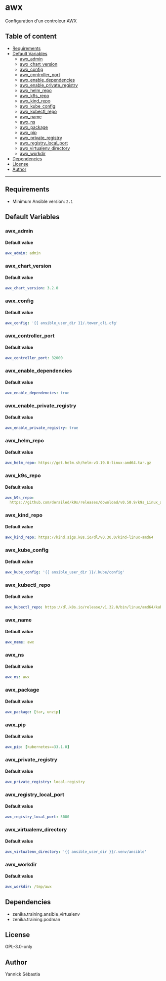 # awx

Configuration d'un controleur AWX

## Table of content

- [Requirements](#requirements)
- [Default Variables](#default-variables)
  - [awx_admin](#awx_admin)
  - [awx_chart_version](#awx_chart_version)
  - [awx_config](#awx_config)
  - [awx_controller_port](#awx_controller_port)
  - [awx_enable_dependencies](#awx_enable_dependencies)
  - [awx_enable_private_registry](#awx_enable_private_registry)
  - [awx_helm_repo](#awx_helm_repo)
  - [awx_k9s_repo](#awx_k9s_repo)
  - [awx_kind_repo](#awx_kind_repo)
  - [awx_kube_config](#awx_kube_config)
  - [awx_kubectl_repo](#awx_kubectl_repo)
  - [awx_name](#awx_name)
  - [awx_ns](#awx_ns)
  - [awx_package](#awx_package)
  - [awx_pip](#awx_pip)
  - [awx_private_registry](#awx_private_registry)
  - [awx_registry_local_port](#awx_registry_local_port)
  - [awx_virtualenv_directory](#awx_virtualenv_directory)
  - [awx_workdir](#awx_workdir)
- [Dependencies](#dependencies)
- [License](#license)
- [Author](#author)

---

## Requirements

- Minimum Ansible version: `2.1`

## Default Variables

### awx_admin

#### Default value

```YAML
awx_admin: admin
```

### awx_chart_version

#### Default value

```YAML
awx_chart_version: 3.2.0
```

### awx_config

#### Default value

```YAML
awx_config: '{{ ansible_user_dir }}/.tower_cli.cfg'
```

### awx_controller_port

#### Default value

```YAML
awx_controller_port: 32000
```

### awx_enable_dependencies

#### Default value

```YAML
awx_enable_dependencies: true
```

### awx_enable_private_registry

#### Default value

```YAML
awx_enable_private_registry: true
```

### awx_helm_repo

#### Default value

```YAML
awx_helm_repo: https://get.helm.sh/helm-v3.19.0-linux-amd64.tar.gz
```

### awx_k9s_repo

#### Default value

```YAML
awx_k9s_repo: 
  https://github.com/derailed/k9s/releases/download/v0.50.9/k9s_Linux_amd64.tar.gz
```

### awx_kind_repo

#### Default value

```YAML
awx_kind_repo: https://kind.sigs.k8s.io/dl/v0.30.0/kind-linux-amd64
```

### awx_kube_config

#### Default value

```YAML
awx_kube_config: '{{ ansible_user_dir }}/.kube/config'
```

### awx_kubectl_repo

#### Default value

```YAML
awx_kubectl_repo: https://dl.k8s.io/release/v1.32.0/bin/linux/amd64/kubectl
```

### awx_name

#### Default value

```YAML
awx_name: awx
```

### awx_ns

#### Default value

```YAML
awx_ns: awx
```

### awx_package

#### Default value

```YAML
awx_package: [tar, unzip]
```

### awx_pip

#### Default value

```YAML
awx_pip: [kubernetes==33.1.0]
```

### awx_private_registry

#### Default value

```YAML
awx_private_registry: local-registry
```

### awx_registry_local_port

#### Default value

```YAML
awx_registry_local_port: 5000
```

### awx_virtualenv_directory

#### Default value

```YAML
awx_virtualenv_directory: '{{ ansible_user_dir }}/.venv/ansible'
```

### awx_workdir

#### Default value

```YAML
awx_workdir: /tmp/awx
```

## Dependencies

- zenika.training.ansible_virtualenv
- zenika.training.podman

## License

GPL-3.0-only

## Author

Yannick Sébastia
